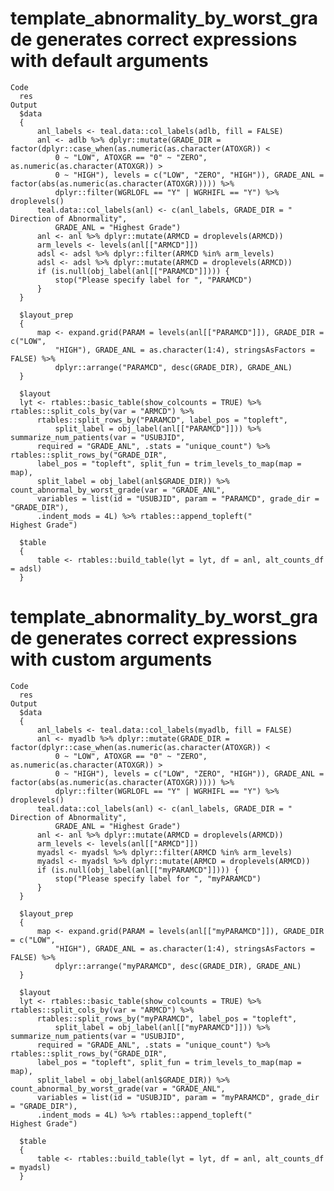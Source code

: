 # template_abnormality_by_worst_grade generates correct expressions with default arguments

    Code
      res
    Output
      $data
      {
          anl_labels <- teal.data::col_labels(adlb, fill = FALSE)
          anl <- adlb %>% dplyr::mutate(GRADE_DIR = factor(dplyr::case_when(as.numeric(as.character(ATOXGR)) < 
              0 ~ "LOW", ATOXGR == "0" ~ "ZERO", as.numeric(as.character(ATOXGR)) > 
              0 ~ "HIGH"), levels = c("LOW", "ZERO", "HIGH")), GRADE_ANL = factor(abs(as.numeric(as.character(ATOXGR))))) %>% 
              dplyr::filter(WGRLOFL == "Y" | WGRHIFL == "Y") %>% droplevels()
          teal.data::col_labels(anl) <- c(anl_labels, GRADE_DIR = "   Direction of Abnormality", 
              GRADE_ANL = "Highest Grade")
          anl <- anl %>% dplyr::mutate(ARMCD = droplevels(ARMCD))
          arm_levels <- levels(anl[["ARMCD"]])
          adsl <- adsl %>% dplyr::filter(ARMCD %in% arm_levels)
          adsl <- adsl %>% dplyr::mutate(ARMCD = droplevels(ARMCD))
          if (is.null(obj_label(anl[["PARAMCD"]]))) {
              stop("Please specify label for ", "PARAMCD")
          }
      }
      
      $layout_prep
      {
          map <- expand.grid(PARAM = levels(anl[["PARAMCD"]]), GRADE_DIR = c("LOW", 
              "HIGH"), GRADE_ANL = as.character(1:4), stringsAsFactors = FALSE) %>% 
              dplyr::arrange("PARAMCD", desc(GRADE_DIR), GRADE_ANL)
      }
      
      $layout
      lyt <- rtables::basic_table(show_colcounts = TRUE) %>% rtables::split_cols_by(var = "ARMCD") %>% 
          rtables::split_rows_by("PARAMCD", label_pos = "topleft", 
              split_label = obj_label(anl[["PARAMCD"]])) %>% summarize_num_patients(var = "USUBJID", 
          required = "GRADE_ANL", .stats = "unique_count") %>% rtables::split_rows_by("GRADE_DIR", 
          label_pos = "topleft", split_fun = trim_levels_to_map(map = map), 
          split_label = obj_label(anl$GRADE_DIR)) %>% count_abnormal_by_worst_grade(var = "GRADE_ANL", 
          variables = list(id = "USUBJID", param = "PARAMCD", grade_dir = "GRADE_DIR"), 
          .indent_mods = 4L) %>% rtables::append_topleft("                                  Highest Grade")
      
      $table
      {
          table <- rtables::build_table(lyt = lyt, df = anl, alt_counts_df = adsl)
      }
      

# template_abnormality_by_worst_grade generates correct expressions with custom arguments

    Code
      res
    Output
      $data
      {
          anl_labels <- teal.data::col_labels(myadlb, fill = FALSE)
          anl <- myadlb %>% dplyr::mutate(GRADE_DIR = factor(dplyr::case_when(as.numeric(as.character(ATOXGR)) < 
              0 ~ "LOW", ATOXGR == "0" ~ "ZERO", as.numeric(as.character(ATOXGR)) > 
              0 ~ "HIGH"), levels = c("LOW", "ZERO", "HIGH")), GRADE_ANL = factor(abs(as.numeric(as.character(ATOXGR))))) %>% 
              dplyr::filter(WGRLOFL == "Y" | WGRHIFL == "Y") %>% droplevels()
          teal.data::col_labels(anl) <- c(anl_labels, GRADE_DIR = "   Direction of Abnormality", 
              GRADE_ANL = "Highest Grade")
          anl <- anl %>% dplyr::mutate(ARMCD = droplevels(ARMCD))
          arm_levels <- levels(anl[["ARMCD"]])
          myadsl <- myadsl %>% dplyr::filter(ARMCD %in% arm_levels)
          myadsl <- myadsl %>% dplyr::mutate(ARMCD = droplevels(ARMCD))
          if (is.null(obj_label(anl[["myPARAMCD"]]))) {
              stop("Please specify label for ", "myPARAMCD")
          }
      }
      
      $layout_prep
      {
          map <- expand.grid(PARAM = levels(anl[["myPARAMCD"]]), GRADE_DIR = c("LOW", 
              "HIGH"), GRADE_ANL = as.character(1:4), stringsAsFactors = FALSE) %>% 
              dplyr::arrange("myPARAMCD", desc(GRADE_DIR), GRADE_ANL)
      }
      
      $layout
      lyt <- rtables::basic_table(show_colcounts = TRUE) %>% rtables::split_cols_by(var = "ARMCD") %>% 
          rtables::split_rows_by("myPARAMCD", label_pos = "topleft", 
              split_label = obj_label(anl[["myPARAMCD"]])) %>% summarize_num_patients(var = "USUBJID", 
          required = "GRADE_ANL", .stats = "unique_count") %>% rtables::split_rows_by("GRADE_DIR", 
          label_pos = "topleft", split_fun = trim_levels_to_map(map = map), 
          split_label = obj_label(anl$GRADE_DIR)) %>% count_abnormal_by_worst_grade(var = "GRADE_ANL", 
          variables = list(id = "USUBJID", param = "myPARAMCD", grade_dir = "GRADE_DIR"), 
          .indent_mods = 4L) %>% rtables::append_topleft("                                  Highest Grade")
      
      $table
      {
          table <- rtables::build_table(lyt = lyt, df = anl, alt_counts_df = myadsl)
      }
      

